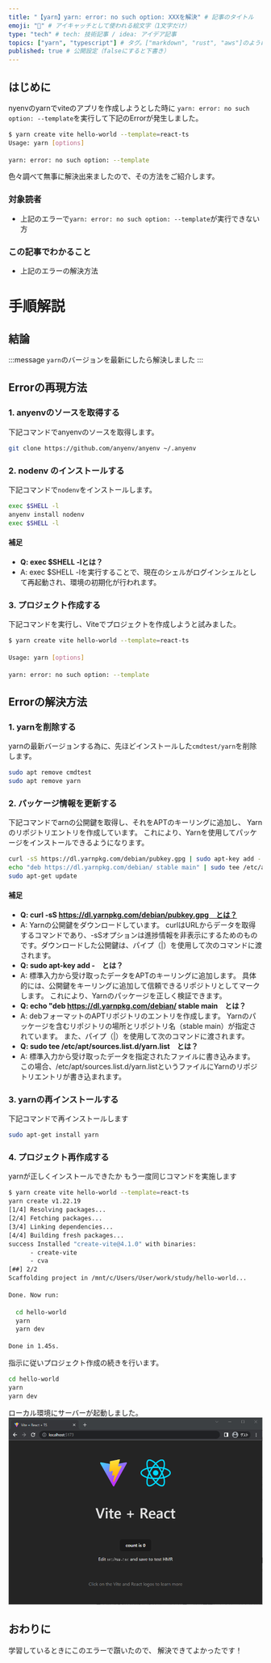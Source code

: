 ```yaml
---
title: "【yarn】yarn: error: no such option: XXXを解決" # 記事のタイトル
emoji: "🥝" # アイキャッチとして使われる絵文字（1文字だけ）
type: "tech" # tech: 技術記事 / idea: アイデア記事
topics: ["yarn", "typescript"] # タグ。["markdown", "rust", "aws"]のように指定する
published: true # 公開設定（falseにすると下書き）
---
```

## はじめに
nyenvのyarnでviteのアプリを作成しようとした時に
`yarn: error: no such option: --template`を実行して下記のErrorが発生しました。
```bash
$ yarn create vite hello-world --template=react-ts
Usage: yarn [options]

yarn: error: no such option: --template
```

色々調べて無事に解決出来ましたので、その方法をご紹介します。

### 対象読者
- 上記のエラーで`yarn: error: no such option: --template`が実行できない方

### この記事でわかること
- 上記のエラーの解決方法


# 手順解説

## 結論
:::message
`yarn`のバージョンを最新にしたら解決しました
:::
## Errorの再現方法
### 1. anyenvのソースを取得する
下記コマンドでanyenvのソースを取得します。
```bash
git clone https://github.com/anyenv/anyenv ~/.anyenv
```

### 2. nodenv のインストールする
下記コマンドで`nodenv`をインストールします。
```bash
exec $SHELL -l
anyenv install nodenv
exec $SHELL -l
```
#### 補足
- **Q: exec $SHELL -lとは？**
- A: exec $SHELL -lを実行することで、現在のシェルがログインシェルとして再起動され、環境の初期化が行われます。

### 3. プロジェクト作成する
下記コマンドを実行し、Viteでプロジェクトを作成しようと試みました。
```bash
$ yarn create vite hello-world --template=react-ts

Usage: yarn [options]

yarn: error: no such option: --template
```

## Errorの解決方法
### 1. yarnを削除する
yarnの最新バージョンする為に、先ほどインストールした`cmdtest/yarn`を削除します。
```bash
sudo apt remove cmdtest
sudo apt remove yarn
```
### 2. パッケージ情報を更新する
下記コマンドでarnの公開鍵を取得し、それをAPTのキーリングに追加し、
Yarnのリポジトリエントリを作成しています。
これにより、Yarnを使用してパッケージをインストールできるようになります。
```bash
curl -sS https://dl.yarnpkg.com/debian/pubkey.gpg | sudo apt-key add -
echo "deb https://dl.yarnpkg.com/debian/ stable main" | sudo tee /etc/apt/sources.list.d/yarn.list
sudo apt-get update 
```

#### 補足
- **Q: curl -sS https://dl.yarnpkg.com/debian/pubkey.gpg　とは？**
- A: Yarnの公開鍵をダウンロードしています。
curlはURLからデータを取得するコマンドであり、-sSオプションは進捗情報を非表示にするためのものです。ダウンロードした公開鍵は、パイプ（|）を使用して次のコマンドに渡されます。
- **Q: sudo apt-key add -　とは？**
- A: 標準入力から受け取ったデータをAPTのキーリングに追加します。
具体的には、公開鍵をキーリングに追加して信頼できるリポジトリとしてマークします。
これにより、Yarnのパッケージを正しく検証できます。
- **Q: echo "deb https://dl.yarnpkg.com/debian/ stable main　とは？**
- A: debフォーマットのAPTリポジトリのエントリを作成します。
Yarnのパッケージを含むリポジトリの場所とリポジトリ名（stable main）が指定されています。
また、パイプ（|）を使用して次のコマンドに渡されます。
- **Q: sudo tee /etc/apt/sources.list.d/yarn.list　とは？**
- A: 標準入力から受け取ったデータを指定されたファイルに書き込みます。
この場合、/etc/apt/sources.list.d/yarn.listというファイルにYarnのリポジトリエントリが書き込まれます。


### 3. yarnの再インストールする
下記コマンドで再インストールします
```bash
sudo apt-get install yarn
```

### 4. プロジェクト再作成する
yarnが正しくインストールできたか
もう一度同じコマンドを実施します
```bash
$ yarn create vite hello-world --template=react-ts
yarn create v1.22.19
[1/4] Resolving packages...
[2/4] Fetching packages...
[3/4] Linking dependencies...
[4/4] Building fresh packages...
success Installed "create-vite@4.1.0" with binaries:
      - create-vite
      - cva
[##] 2/2
Scaffolding project in /mnt/c/Users/User/work/study/hello-world...

Done. Now run:

  cd hello-world
  yarn
  yarn dev

Done in 1.45s.
```
指示に従いプロジェクト作成の続きを行います。
```bash
cd hello-world
yarn
yarn dev
```
ローカル環境にサーバーが起動しました。
![vite+Reactの画面](/images/vitereact.png)

## おわりに
学習しているときにこのエラーで躓いたので、
解決できてよかったです！
